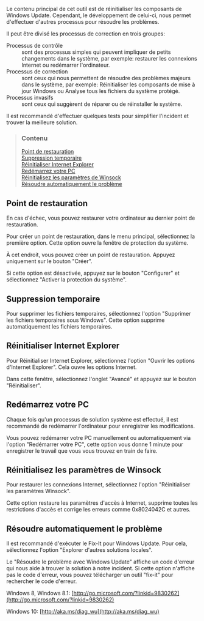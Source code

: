 Le contenu principal de cet outil est de réinitialiser les composants de Windows Update. Cependant, le développement de celui-ci, nous permet d'effectuer d'autres processus pour résoudre les problèmes.

Il peut être divisé les processus de correction en trois groupes:

<dl>
<dt>Processus de contrôle</dt>
<dd>sont des processus simples qui peuvent impliquer de petits changements dans le système, par exemple: restaurer les connexions Internet ou redémarrer l'ordinateur.<dd>
<dt>Processus de correction</dt>
<dd>sont ceux qui nous permettent de résoudre des problèmes majeurs dans le système, par exemple: Réinitialiser les composants de mise à jour Windows ou Analyse tous les fichiers du système protégé.</dd>
<dt>Processus invasifs</dt>
<dd>sont ceux qui suggèrent de réparer ou de réinstaller le système.</dd>
</dl>

Il est recommandé d'effectuer quelques tests pour simplifier l'incident et trouver la meilleure solution.


> ### Contenu
> 
> [Point de restauration](#point-de-restauration) <br />
> [Suppression temporaire](#suppression-temporaire) <br />
> [Réinitialiser Internet Explorer](#réinitialiser-internet-explorer) <br />
> [Redémarrez votre PC](#redémarrez-votre-pc) <br />
> [Réinitialisez les paramètres de Winsock](#réinitialisez-les-paramètres-de-winsock) <br />
> [Résoudre automatiquement le problème](#résoudre-automatiquement-le-problème)


## Point de restauration

En cas d'échec, vous pouvez restaurer votre ordinateur au dernier point de restauration.

Pour créer un point de restauration, dans le menu principal, sélectionnez la première option. Cette option ouvre la fenêtre de protection du système.

À cet endroit, vous pouvez créer un point de restauration. Appuyez uniquement sur le bouton "Créer".

Si cette option est désactivée, appuyez sur le bouton "Configurer" et sélectionnez "Activer la protection du système".


## Suppression temporaire

Pour supprimer les fichiers temporaires, sélectionnez l'option "Supprimer les fichiers temporaires sous Windows". Cette option supprime automatiquement les fichiers temporaires.


## Réinitialiser Internet Explorer

Pour Réinitialiser Internet Explorer, sélectionnez l'option "Ouvrir les options d'Internet Explorer". Cela ouvre les options Internet.

Dans cette fenêtre, sélectionnez l'onglet "Avancé" et appuyez sur le bouton "Réinitialiser".


## Redémarrez votre PC

Chaque fois qu'un processus de solution système est effectué, il est recommandé de redémarrer l'ordinateur pour enregistrer les modifications.

Vous pouvez redémarrer votre PC manuellement ou automatiquement via l'option "Redémarrer votre PC", cette option vous donne 1 minute pour enregistrer le travail que vous vous trouvez en train de faire.


## Réinitialisez les paramètres de Winsock

Pour restaurer les connexions Internet, sélectionnez l'option "Réinitialiser les paramètres Winsock".

Cette option restaure les paramètres d'accès à Internet, supprime toutes les restrictions d'accès et corrige les erreurs comme 0x8024042C et autres.


## Résoudre automatiquement le problème

Il est recommandé d'exécuter le Fix-It pour Windows Update. Pour cela, sélectionnez l'option "Explorer d'autres solutions locales".

Le "Résoudre le problème avec Windows Update" affiche un code d'erreur qui nous aide à trouver la solution à notre incident. Si cette option n'affiche pas le code d'erreur, vous pouvez télécharger un outil "fix-it" pour rechercher le code d'erreur.

Windows 8, Windows 8.1: [http://go.microsoft.com/?linkid=9830262](http://go.microsoft.com/?linkid=9830262)

Windows 10: [http://aka.ms/diag_wu](http://aka.ms/diag_wu)
